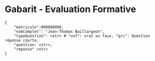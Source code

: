 # Gabarit - Evaluation Formative

```
{
    "matricule":000000000,
    "nomComplet": "Jean-Thomas Baillargeon",
    "typeQuestion": <str> # "vof": vrai ou faux, "qrc": Question réponse courte,
    "question: <str>,
    "reponse" <str>
}
```